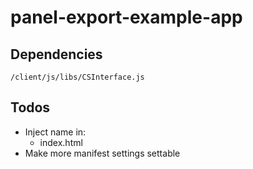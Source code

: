# panel-export-example-app

## Dependencies

`/client/js/libs/CSInterface.js`

## Todos

- Inject name in:
  - index.html
- Make more manifest settings settable
